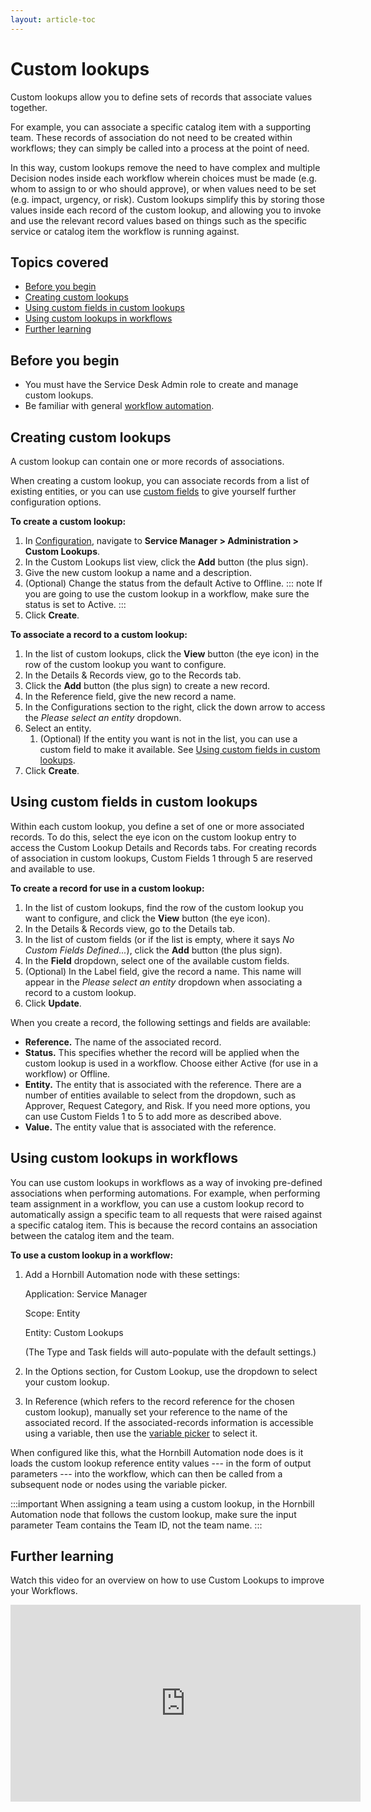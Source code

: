```yaml
---
layout: article-toc
---
```

# Custom lookups
Custom lookups allow you to define sets of records that associate values together.  

For example, you can associate a specific catalog item with a supporting team. These records of association do not need to be created within workflows; they can simply be called into a process at the point of need.

In this way, custom lookups remove the need to have complex and multiple Decision nodes inside each workflow wherein  choices must be made (e.g. whom to assign to or who should approve), or when values need to be set (e.g. impact, urgency, or risk). Custom lookups simplify this by storing those values inside each record of the custom lookup, and allowing you to invoke and use the relevant record values based on things such as the specific service or catalog item the workflow is running against.

## Topics covered
* [Before you begin](/servicemanager-config/administration/custom-lookups#before-you-begin)
* [Creating custom lookups](/servicemanager-config/administration/custom-lookups#creating-custom-lookups)
* [Using custom fields in custom lookups](/servicemanager-config/administration/custom-lookups#using-custom-fields-in-custom-lookups)
* [Using custom lookups in workflows](/servicemanager-config/administration/custom-lookups#using-custom-lookups-in-workflows)
* [Further learning](/servicemanager-config/administration/custom-lookups#further-learning)

## Before you begin
- You must have the Service Desk Admin role to create and manage custom lookups.
- Be familiar with general [workflow automation](/servicemanager-config/customize/workflows/using-workflows-with-service-manager). 

## Creating custom lookups 
A custom lookup can contain one or more records of associations.

When creating a custom lookup, you can associate records from a list of existing entities, or you can use [custom fields](/servicemanager-config/administration/custom-lookups#using-custom-fields-in-custom-lookups) to give yourself further configuration options.

**To create a custom lookup:**
1. In [Configuration](/esp-config/getting-started/using-configuration), navigate to **Service Manager > Administration > Custom Lookups**.
1. In the Custom Lookups list view, click the **Add** button (the plus sign).
1. Give the new custom lookup a name and a description.
1. (Optional) Change the status from the default Active to Offline.
    ::: note
    If you are going to use the custom lookup in a workflow, make sure the status is set to Active.
    :::
1. Click **Create**.

**To associate a record to a custom lookup:**
1. In the list of custom lookups, click the **View** button (the eye icon) in the row of the custom lookup you want to configure.
1. In the Details & Records view, go to the Records tab.
1. Click the **Add** button (the plus sign) to create a new record.
1. In the Reference field, give the new record a name.
1. In the Configurations section to the right, click the down arrow to access the *Please select an entity* dropdown.
1. Select an entity.
    1. (Optional) If the entity you want is not in the list, you can use a custom field to make it available. See [Using custom fields in custom lookups](/servicemanager-config/administration/custom-lookups#using-custom-fields-in-custom-lookups).
1. Click **Create**.

## Using custom fields in custom lookups
Within each custom lookup, you define a set of one or more associated records. To do this, select the eye icon on the custom lookup entry to access the Custom Lookup Details and Records tabs. For creating records of association in custom lookups, Custom Fields 1 through 5 are reserved and available to use.

**To create a record for use in a custom lookup:**
1. In the list of custom lookups, find the row of the custom lookup you want to configure, and click the **View** button (the eye icon).
1. In the Details & Records view, go to the Details tab.
1. In the list of custom fields (or if the list is empty, where it says *No Custom Fields Defined...*), click the **Add** button (the plus sign).
1. In the **Field** dropdown, select one of the available custom fields.
1. (Optional) In the Label field, give the record a name. This name will appear in the *Please select an entity* dropdown when associating a record to a custom lookup.
1. Click **Update**.

When you create a record, the following settings and fields are available:
- **Reference.** The name of the associated record.
- **Status.** This specifies whether the record will be applied when the custom lookup is used in a workflow. Choose either Active (for use in a workflow) or Offline.
- **Entity.** The entity that is associated with the reference. There are a number of entities available to select from the dropdown, such as Approver, Request Category, and Risk. If you need more options, you can use Custom Fields 1 to 5 to add more as described above.
- **Value.** The entity value that is associated with the reference.

## Using custom lookups in workflows
You can use custom lookups in workflows as a way of invoking pre-defined associations when performing automations. For example, when performing team assignment in a workflow, you can use a custom lookup record to automatically assign a specific team to all requests that were raised against a specific catalog item. This is because the record contains an association between the catalog item and the team. 

 **To use a custom lookup in a workflow:**
 1. Add a Hornbill Automation node with these settings:

    Application: Service Manager

    Scope: Entity

    Entity: Custom Lookups

    (The Type and Task fields will auto-populate with the default settings.)

2. In the Options section, for Custom Lookup, use the dropdown to select your custom lookup.
3. In Reference (which refers to the record reference for the chosen custom lookup), manually set your reference to the name of the associated record. If the associated-records information is accessible using a variable, then use the [variable picker](/servicemanager-config/customize/workflows/variable-picker) to select it.

When configured like this, what the Hornbill Automation node does is it loads the custom lookup reference entity values --- in the form of output parameters --- into the workflow, which can then be called from a subsequent node or nodes using the variable picker.

:::important
When assigning a team using a custom lookup, in the Hornbill Automation node that follows the custom lookup, make sure the input parameter Team contains the Team ID, not the team name.
:::

## Further learning 
Watch this video for an overview on how to use Custom Lookups to improve your Workflows.

<iframe width="560" height="315" src="https://www.youtube.com/embed/0H3r9eYI3Mg?si=GRCUjXgd8circRSp" title="YouTube video player" frameborder="0" allow="accelerometer; autoplay; clipboard-write; encrypted-media; gyroscope; picture-in-picture; web-share" referrerpolicy="strict-origin-when-cross-origin" allowfullscreen></iframe>